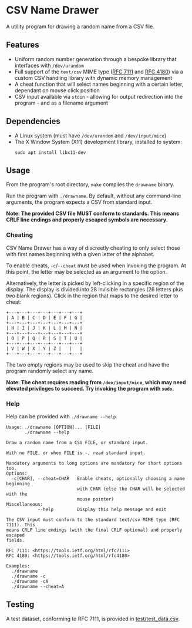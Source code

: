 # CSV Name Drawer

A utility program for drawing a random name from a CSV file.

## Features
- Uniform random number generation through a bespoke library that interfaces with `/dev/urandom`
- Full support of the `text/csv` MIME type ([RFC 7111](https://tools.ietf.org/html/rfc7111) and [RFC 4180](https://tools.ietf.org/html/rfc4180)) via a custom CSV handling library with dynamic memory management
- A cheat function that will select names beginning with a certain letter, dependant on mouse click position
- CSV input available via `stdin` - allowing for output redirection into the program - and as a filename argument

## Dependencies
* A Linux system (must have `/dev/urandom` and `/dev/input/mice`)
* The X Window System (X11) development library, installed to system:
    ```
    sudo apt install libx11-dev
    ```

## Usage
From the program's root directory, `make` compiles the `drawname` binary.

Run the program with `./drawname`. By default, without any command-line arguments, the program expects a CSV from standard input.

**Note: The provided CSV file MUST conform to standards. This means CRLF line endings and properly escaped symbols are necessary.**

### Cheating
CSV Name Drawer has a way of discreetly cheating to only select those with first names beginning with a given letter of the alphabet.

To enable cheats, `-c`/`--cheat` must be used when invoking the program. At this point, the letter may be selected as an argument to the option.

Alternatively, the letter is picked by left-clicking in a specific region of the display. The display is divided into 28 invisible rectangles (26 letters plus two blank regions). Click in the region that maps to the desired letter to cheat:
```
+---+---+---+---+---+---+---+
| A | B | C | D | E | F | G |
+---+---+---+---+---+---+---+
| H | I | J | K | L | M | N |
+---+---+---+---+---+---+---+
| O | P | Q | R | S | T | U |
+---+---+---+---+---+---+---+
| V | W | X | Y | Z |   |   |
+---+---+---+---+---+---+---+
```
The two empty regions may be used to skip the cheat and have the program randomly select any name.

**Note: The cheat requires reading from `/dev/input/mice`, which may need elevated privileges to succeed. Try invoking the program with `sudo`.**

### Help

Help can be provided with `./drawname --help`.

```
Usage: ./drawname [OPTION]... [FILE]
       ./drawname --help

Draw a random name from a CSV FILE, or standard input.

With no FILE, or when FILE is -, read standard input.

Mandatory arguments to long options are mandatory for short options too.
Options:
  -c[CHAR], --cheat=CHAR   Enable cheats, optionally choosing a name beginning
                           with CHAR (else the CHAR will be selected with the
                           mouse pointer)
Miscellaneous:
            --help         Display this help message and exit

The CSV input must conform to the standard text/csv MIME type (RFC 7111). This
means CRLF line endings (with the final CRLF optional) and properly escaped
fields.

RFC 7111: <https://tools.ietf.org/html/rfc7111>
RFC 4180: <https://tools.ietf.org/html/rfc4180>

Examples:
  ./drawname
  ./drawname -c
  ./drawname -cA
  ./drawname --cheat=A

```

## Testing
A test dataset, conforming to RFC 7111, is provided in [test/test_data.csv](test/test_data.csv).